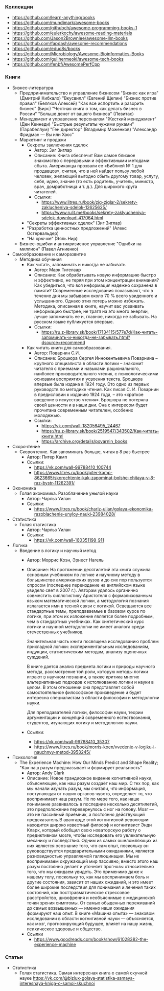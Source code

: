 ### Коллекции

- https://github.com/learn-anything/books
- https://github.com/mundimark/awesome-books
- https://github.com/githubch/awesome-programming-books-1
- https://github.com/eulerkochy/awesome-reading-materials
- https://github.com/Jason2Brownlee/awesome-llm-books
- https://github.com/fapdash/awesome-recommendations
- https://github.com/educ8s/books
- https://github.com/Microbiology/Awesome-Bioinformatics-Books
- https://github.com/guilhermeoki/awesome-tech-books
- https://github.com/fenbf/AwesomePerfCpp

### Книги

- Бизнес-литература
    - Предпринимательство и управление бизнесом
        "Бизнес как игра" (Дмитрий Кибкало)
        "Вкусвилл" (Евгений Щепин)
        "Бизнес против правил" (Беляков Алексей)
        "Как все испортить и разорить бизнес" (Бирс)
        "Честная книга о том, как делать бизнес в России"
        "Больше денег от вашего бизнеса" (Левитас)
    - Менеджмент и управление персоналом
        "Жесткий менеджмент" (Ден Кеннеди)
        "Быстрые результаты чужими руками" (Парабеллум)
        "Ген директор" (Владимир Моженков)
        "Александр Фридман — Вы или Хаос"
    - Маркетинг и продажи
        - Секреты заключения сделок 
            - Автор: Зиг Зиглар
            - Описание:
                Книга обеспечит Вам самое близкое знакомство с передовыми и эффективными методами сбыта. Американцы прозвали ее «Библией № 1 для продавцов», считая, что в ней найдет пользу любой человек, желающий выгодно сбыть другому товар, услугу, себя, идею, знание (то есть родитель, учитель, министр, врач, домработница и т. д.).
                Для широкого круга читателей.
            - Ссылки:
                - https://www.litres.ru/book/zig-ziglar-2/sekrety-zaklucheniya-sdelok-12625625/
                - https://www.rulit.me/books/sekrety-zaklyucheniya-sdelok-download-417064.html
        - "Секреты эффективных сделок" (Зиг Зиглар)
        - "Разработка ценностных предложений" (Алекс Остервальдер)
        - "На крючке" (Эяль Нир)        
    - Бизнес-ошибки и антикризисное управление
        "Ошибки на миллион" (Павел Агниенко)
- Самообразование и саморазвитие
    - Методика обучения
        - Как читать, запоминать и никогда не забывать
            - Автор: Марк Тигелаар
            - Описание:
                Как обрабатывать новую информацию быстро и эффективно, не теряя при этом концентрации внимания? Как убедиться, что вся информация надежно сохранена в памяти? Современные исследования показывают, что в течение дня мы забываем около 70 % всего увиденного и услышанного. Однако этих потерь можно избежать. Методика, описанная в книге, научит вас усваивать информацию быстрее, не тратя на это много энергии, лучше запоминать ее и, главное, никогда не забывать.
                На русском языке публикуется впервые.
            - Ссылки:
                - https://ru.z-library.sk/book/17134115/577e7d/Как-читать-запоминать-и-никогда-не-забывать.html?dsource=recommend
        - Как читать книги для самообразования.
            - Автор: Поварнин С.И.
            - Описание:
                Брошюра Сергея Иннокентьевича Поварнина – крупного специалиста в области логики – знакомит читателя с приемами и навыками рационального, наиболее производительного чтения, с психологическими основами восприятия и усвоения текста.
                Брошюра впервые была издана в 1924 году. Это одно из первых руководств по методике чтения. Как писал C. И. Пoварнин в предисловии к изданию 1924 года, – это «краткое введение в искусство чтения».
                Брошюра не потеряла своей ценности и в наши дни. Она с интересом будет прочитана современным читателем, особенно молодежью.
            - Ссылки:
                - https://vk.com/wall-182056495_24467
                - https://ru.z-library.sk/book/2519547/343502/Как-читать-книги.html
                - https://archive.org/details/povarnin_books
- Скорочтение
    - Скорочтение. Как запоминать больше, читая в 8 раз быстрее
        - Автор: Питер Камп
        - Ссылки:
            - https://vk.com/wall-99788410_100744
            - https://www.litres.ru/book/piter-kamp-8623665/skorochtenie-kak-zapominat-bolshe-chitaya-v-8-raz-bystr-11282391/
- Экономика
    - Голая экономика. Разоблачение унылой науки
        - Автор: Чарльз Уилан
        - Ссылки:
            - https://www.litres.ru/book/charlz-uilan/golaya-ekonomika-razoblachenie-unyloy-nauki-23984028/
- Статистика
    - Голая статистика
        - Автор: Чарльз Уилан
        - Ссылки:
            - https://vk.com/wall-160351198_911
- Логика
    - Введение в логику и научный метод
        - Автор: Моррис Коэн, Эрнест Нагель
        - Описание: 
            На протяжении десятилетий эта книга служила основным учебником по логике и научному методу в большинстве американских вузов и до сих пор пользуется спросом (последнее переиздание на английском языке увидело свет в 2007 г.). Авторам удалось органично совместить силлогистику Аристотеля с формализованным языком математической логики, а методология познания излагается ими в тесной связи с логикой. Освещаются все стандартные темы, преподаваемые в базовом курсе по логике, при этом их изложение является более подробным, чем в стандартных учебниках. Как синтетический курс логики и научной методологии не имеет аналога среди отечественных учебников.

            Значительная часть книги посвящена исследованию проблем прикладной логики: экспериментальным исследованиям, индукции, статистическим методам, анализу оценочных суждений.

            В книге дается анализ предмета логики и природы научного метода, рассмотрение той роли, которую методы логики играют в научном познании, а также критика многих альтернативных подходов к истолкованию логики и науки в целом. В этом отношении она представляет собой самостоятельное философское произведение и будет интересна специалистам в области философии и методологии науки.

            Для преподавателей логики, философии науки, теории аргументации и концепций современного естествознания, студентов, изучающих логику и методологию науки.
        - Ссылки:
            - https://vk.com/wall-99788410_35307
            - https://www.litres.ru/book/morris-koen/vvedenie-v-logiku-i-nauchnyy-metod-3953245/
- Психология
    - The Experience Machine: How Our Minds Predict and Shape Reality; "Как наш разум предсказывает и формирует реальность"
        - Автор: Andy Clark
        - Описание:
            Новое грандиозное видение когнитивной науки, объясняющее, как наш разум создаёт наш мир. С тех пор, как мы начали изучать разум, мы считали, что информация, поступающая от наших органов чувств, определяет то, что воспринимает наш разум. Но по мере того, как наше понимание развивалось в последние несколько десятилетий, это предположение перевернулось с ног на голову. Мозг — это не пассивный приёмник, а постоянно действующий предсказатель.В авангарде этой когнитивной революции находится широко известный философ и когнитивист Энди Кларк, который обобщил свою новаторскую работу о предиктивном мозге, чтобы исследовать его увлекательную механику и последствия. Одним из самых ошеломляющих из них является осознание того, что сам опыт, поскольку он руководствуется предварительными ожиданиями, является разновидностью управляемой галлюцинации. Мы не воспринимаем окружающий мир пассивно; вместо этого наш разум постоянно делает и уточняет прогнозы относительно того, что мы ожидаем увидеть. Это применимо даже к нашему телу, поскольку то, как мы воспринимаем боль и другие состояния, зависит от наших ожиданий, и это имеет более широкие последствия для понимания и лечения таких состояний, как посттравматическое стрессовое расстройство, шизофрения и необъяснимые с медицинской точки зрения симптомы. От самых обыденных переживаний до самых возвышенных — именно наши ожидания формируют наш опыт. В книге «Машина опыта» — знаковом исследовании в области когнитивной науки — объясняется, как мозг, прогнозирующий будущее, влияет на нашу жизнь, психическое здоровье и общество.
        - Ссылки
            - https://www.goodreads.com/book/show/61028382-the-experience-machine

### Статьи

- Статистика
    - Голая статистика. Самая интересная книга о самой скучной науке https://vk.com/@bizlux-golaya-statistika-samaya-interesnaya-kniga-o-samoi-skuchnoi